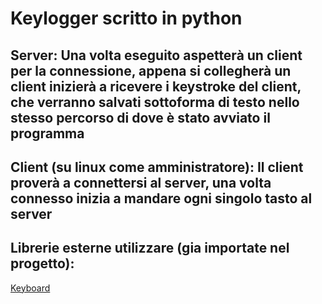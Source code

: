 # Keylogger scritto in python
## Server: Una volta eseguito aspetterà un client per la connessione, appena si collegherà un client inizierà a ricevere i keystroke del client, che verranno salvati sottoforma di testo nello stesso percorso di dove è stato avviato il programma
## Client (su linux come amministratore): Il client proverà a connettersi al server, una volta connesso inizia a mandare ogni singolo tasto al server

## Librerie esterne utilizzare (gia importate nel progetto):

[Keyboard](https://github.com/boppreh/keyboard 'Keyboard')

